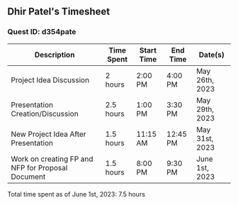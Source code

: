 ## Dhir Patel's Timesheet
### Quest ID: d354pate

| Description | Time Spent | Start Time | End Time | Date(s) |
| ----- | ----- | ----- | ----- | ----- |
| Project Idea Discussion | 2 hours | 2:00 PM | 4:00 PM | May 26th, 2023 |
| Presentation Creation/Discussion | 2.5 hours | 1:00 PM | 3:30 PM | May 29th, 2023 |
| New Project Idea After Presentation | 1.5 hours | 11:15 AM | 12:45 PM | May 31st, 2023 |
| Work on creating FP and NFP for Proposal Document | 1.5 hours | 8:00 PM | 9:30 PM | June 1st, 2023 |
Total time spent as of June 1st, 2023: 7.5 hours
